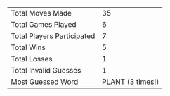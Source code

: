 |              |                |
| ---------------- | ----------------------------- |
| Total Moves Made | 35 |
| Total Games Played | 6 |
| Total Players Participated | 7 |
| Total Wins | 5 |
| Total Losses | 1 |
| Total Invalid Guesses | 1 |
| Most Guessed Word | PLANT (3 times!) |
